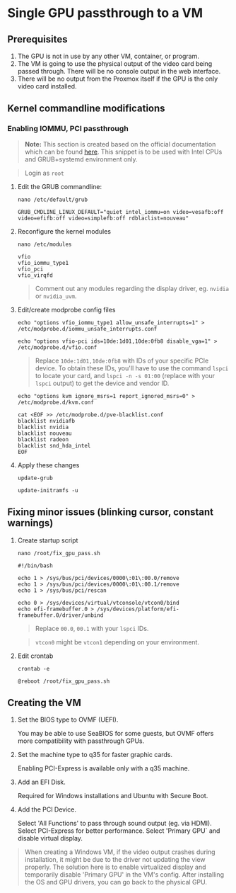 # Single GPU passthrough to a VM

## Prerequisites

1. The GPU is not in use by any other VM, container, or program.
2. The VM is going to use the physical output of the video card being passed through. There will be no console output in the web interface.
3. There will be no output from the Proxmox itself if the GPU is the only video card installed.

## Kernel commandline modifications

### Enabling IOMMU, PCI passthrough

> **Note:** This section is created based on the official documentation which can be found [here](https://pve.proxmox.com/wiki/Pci_passthrough). This snippet is to be used with Intel CPUs and GRUB+systemd environment only.

> Login as `root`

1. Edit the GRUB commandline:

    `nano /etc/default/grub`

    ```
    GRUB_CMDLINE_LINUX_DEFAULT="quiet intel_iommu=on video=vesafb:off video=efifb:off video=simplefb:off rdblaclist=nouveau"
    ```

2. Reconfigure the kernel modules

    `nano /etc/modules`
    
    ```
    vfio
    vfio_iommu_type1
    vfio_pci
    vfio_virqfd
    ```
    > Comment out any modules regarding the display driver, eg. `nvidia` or `nvidia_uvm`.

3. Edit/create modprobe config files

    ```
    echo "options vfio_iommu_type1 allow_unsafe_interrupts=1" > /etc/modprobe.d/iommu_unsafe_interrupts.conf
    ```

    ```
    echo "options vfio-pci ids=10de:1d01,10de:0fb8 disable_vga=1" > /etc/modprobe.d/vfio.conf
    ```

    > Replace `10de:1d01,10de:0fb8` with IDs of your specific PCIe device. To obtain these IDs, you'll have to use the command `lspci` to locate your card, and `lspci -n -s 01:00` (replace with your `lspci` output) to get the device and vendor ID.

    ```
    echo "options kvm ignore_msrs=1 report_ignored_msrs=0" > /etc/modprobe.d/kvm.conf
    ```

    ```
    cat <EOF >> /etc/modprobe.d/pve-blacklist.conf       
    blacklist nvidiafb
    blacklist nvidia
    blacklist nouveau
    blacklist radeon
    blacklist snd_hda_intel
    EOF
    ```

4. Apply these changes

    `update-grub`

    `update-initramfs -u`

## Fixing minor issues (blinking cursor, constant warnings)

1. Create startup script

    `nano /root/fix_gpu_pass.sh`

    ```
    #!/bin/bash

    echo 1 > /sys/bus/pci/devices/0000\:01\:00.0/remove
    echo 1 > /sys/bus/pci/devices/0000\:01\:00.1/remove
    echo 1 > /sys/bus/pci/rescan

    echo 0 > /sys/devices/virtual/vtconsole/vtcon0/bind
    echo efi-framebuffer.0 > /sys/devices/platform/efi-framebuffer.0/driver/unbind
    ```

    > Replace `00.0`, `00.1` with your `lspci` IDs.

    > `vtcon0` might be `vtcon1` depending on your environment.

2. Edit crontab

    `crontab -e`

    ```
    @reboot /root/fix_gpu_pass.sh
    ```

## Creating the VM

1. Set the BIOS type to OVMF (UEFI).

    You may be able to use SeaBIOS for some guests, but OVMF offers more compatibility with passthrough GPUs.

2. Set the machine type to q35 for faster graphic cards.

    Enabling PCI-Express is available only with a q35 machine.

3. Add an EFI Disk.

    Required for Windows installations and Ubuntu with Secure Boot.

4. Add the PCI Device.

    Select 'All Functions' to pass through sound output (eg. via HDMI). Select PCI-Express for better performance. Select 'Primary GPU` and disable virtual display.

> When creating a Windows VM, if the video output crashes during installation, it might be due to the driver not updating the view properly. The solution here is to enable virtualized display and temporarily disable 'Primary GPU' in the VM's config. After installing the OS and GPU drivers, you can go back to the physical GPU.